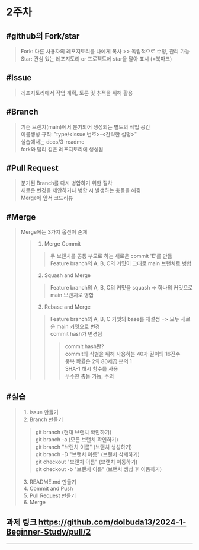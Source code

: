 2주차
==============================
#github의 Fork/star
----------------------
>Fork: 다른 사용자의 레포지토리를 나에게 복사 >> 독립적으로 수정, 관리 가능     
>Star: 관심 있는 레포지토리 or 프로젝트에 star을 달아 표시 (=북마크)

#Issue
--------------
>레포지토리에서 작업 계획, 토론 및 추적을 위해 활용

#Branch
--------------
>기존 브랜치(main)에서 분기되어 생성되는 별도의 작업 공간     
>이름생성 규칙: "type/<issue 번호>-<간략한 설명>"    
>실습에서는 docs/3-readme     
>fork와 달리 같은 레포지토리에 생성됨

#Pull Request
--------------
>분기된 Branch를 다시 병합하기 위한 절차    
>새로운 변경을 제안하거나 병합 시 발생하는 충돌을 해겲    
>Merge에 앞서 코드리뷰     

#Merge
---------------
>Merge에는 3가지 옵션이 존재
>>1. Merge Commit
>>>두 브랜치를 공통 부모로 하는 새로운 commit 'E'를 만듦    
>>>Feature branch의 A, B, C의 커밋이 그대로 main 브랜치로 병합    
>>2. Squash and Merge
>>>Feature branch의 A, B, C의 커밋을 squash => 하나의 커밋으로 main 브랜치로 병합    
>>3. Rebase and Merge
>>>Feature branch의 A, B, C 커밋의 base를 재설정 => 모두 새로운 main 커밋으로 변경    
>>>commit hash가 변경됨    
>>>>commit hash란?     
>>>>commit의 식별을 위해 사용하는 40자 길이의 16진수     
>>>>중복 확률은 2의 80제곱 분의 1     
>>>>SHA-1 해시 함수를 사용    
>>>무수한 충돌 가능, 주의

#실습
--------------
>1. issue 만들기
>2. Branch 만들기
>> git branch (현재 브랜치 확인하기)     
>> git branch -a (모든 브랜치 확인하기)     
>> git branch "브랜치 이름" (브랜치 생성하기)     
>> git branch -D "브랜치 이름" (브랜치 삭제하기)      
>> git checkout "브랜치 이름" (브랜치 이동하기)      
>> git checkout -b "브랜치 이름" (브랜치 생성 후 이동하기)      
>3. README.md 만들기    
>4. Commit and Push    
>5. Pull Request 만들기    
>6. Merge    

과제 링크
<https://github.com/dolbuda13/2024-1-Beginner-Study/pull/2>
---------

--------
